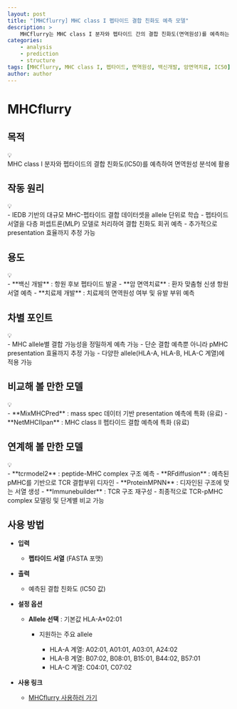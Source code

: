 ```yaml
---
layout: post
title: "[MHCflurry] MHC class I 펩타이드 결합 친화도 예측 모델"
description: >
    MHCflurry는 MHC class I 분자와 펩타이드 간의 결합 친화도(면역원성)를 예측하는 머신러닝 모델입니다. 대규모 실험 데이터를 기반으로 학습되었으며, 백신 개발과 암 면역치료에서 중요한 후보 펩타이드 발굴에 활용할 수 있습니다.
categories:
    - analysis
    - prediction
    - structure
tags: [MHCflurry, MHC class I, 펩타이드, 면역원성, 백신개발, 암면역치료, IC50]
author: author
---
```


# MHCflurry

## 목적

<aside>
💡
<div markdown="1">
MHC class I 분자와 펩타이드의 결합 친화도(IC50)를 예측하여 면역원성 분석에 활용
</div>
</aside>

## 작동 원리

<aside>
💡
<div markdown="1">
- IEDB 기반의 대규모 MHC-펩타이드 결합 데이터셋을 allele 단위로 학습  
- 펩타이드 서열을 다층 퍼셉트론(MLP) 모델로 처리하여 결합 친화도 회귀 예측  
- 추가적으로 presentation 효율까지 추정 가능
</div>
</aside>

## 용도

<aside>
💡
<div markdown="1">
- **백신 개발** : 항원 후보 펩타이드 발굴  
- **암 면역치료** : 환자 맞춤형 신생 항원 서열 예측  
- **치료제 개발** : 치료제의 면역원성 여부 및 유발 부위 예측  
</div>
</aside>

## 차별 포인트

<aside>
💡
<div markdown="1">
- MHC allele별 결합 가능성을 정밀하게 예측 가능  
- 단순 결합 예측뿐 아니라 pMHC presentation 효율까지 추정 가능  
- 다양한 allele(HLA-A, HLA-B, HLA-C 계열)에 적용 가능  
</div>
</aside>

## 비교해 볼 만한 모델

<aside>
💡
<div markdown="1">
- **MixMHCPred** : mass spec 데이터 기반 presentation 예측에 특화 (유료)  
- **NetMHCIIpan** : MHC class II 펩타이드 결합 예측에 특화 (유료)  
</div>
</aside>

## 연계해 볼 만한 모델

<aside>
💡
<div markdown="1">
- **tcrmodel2** : peptide-MHC complex 구조 예측  
- **RFdiffusion** : 예측된 pMHC를 기반으로 TCR 결합부위 디자인  
- **ProteinMPNN** : 디자인된 구조에 맞는 서열 생성  
- **Immunebuilder** : TCR 구조 재구성  
- 최종적으로 TCR-pMHC complex 모델링 및 단계별 비교 가능  
</div>
</aside>

## 사용 방법

* **입력**

    * **펩타이드 서열** (FASTA 포맷)

* **출력**

    * 예측된 결합 친화도 (IC50 값)

* **설정 옵션**

    * **Allele 선택** : 기본값 HLA-A\*02:01

        * 지원하는 주요 allele

            * HLA-A 계열: A02:01, A01:01, A03:01, A24:02
            * HLA-B 계열: B07:02, B08:01, B15:01, B44:02, B57:01
            * HLA-C 계열: C04:01, C07:02

* **사용 링크**

    * <a href="#" onclick="window.open('https://curie.kr:444/Analysis/mhcflurry', '_blank'); return false;" rel="noopener noreferrer">MHCflurry 사용하러 가기</a>
